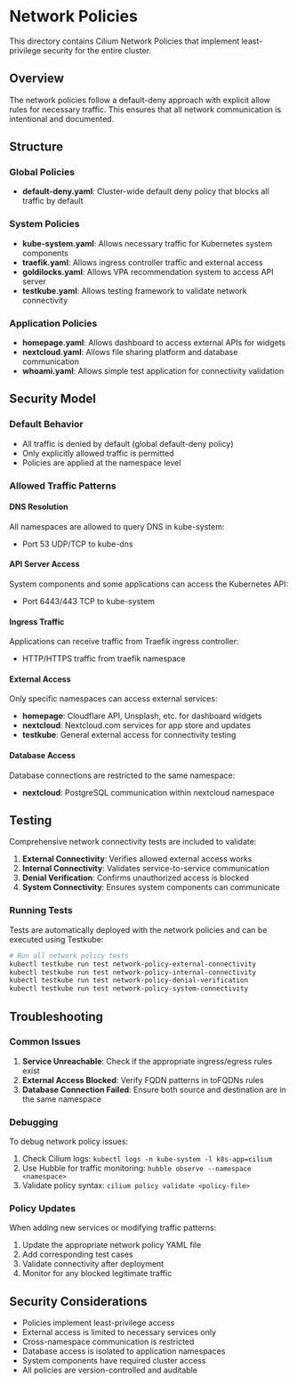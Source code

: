 # Network Policies

This directory contains Cilium Network Policies that implement least-privilege security for the entire cluster.

## Overview

The network policies follow a default-deny approach with explicit allow rules for necessary traffic. This ensures that all network communication is intentional and documented.

## Structure

### Global Policies
- **default-deny.yaml**: Cluster-wide default deny policy that blocks all traffic by default

### System Policies
- **kube-system.yaml**: Allows necessary traffic for Kubernetes system components
- **traefik.yaml**: Allows ingress controller traffic and external access
- **goldilocks.yaml**: Allows VPA recommendation system to access API server
- **testkube.yaml**: Allows testing framework to validate network connectivity

### Application Policies
- **homepage.yaml**: Allows dashboard to access external APIs for widgets
- **nextcloud.yaml**: Allows file sharing platform and database communication
- **whoami.yaml**: Allows simple test application for connectivity validation

## Security Model

### Default Behavior
- All traffic is denied by default (global default-deny policy)
- Only explicitly allowed traffic is permitted
- Policies are applied at the namespace level

### Allowed Traffic Patterns

#### DNS Resolution
All namespaces are allowed to query DNS in kube-system:
- Port 53 UDP/TCP to kube-dns

#### API Server Access
System components and some applications can access the Kubernetes API:
- Port 6443/443 TCP to kube-system

#### Ingress Traffic
Applications can receive traffic from Traefik ingress controller:
- HTTP/HTTPS traffic from traefik namespace

#### External Access
Only specific namespaces can access external services:
- **homepage**: Cloudflare API, Unsplash, etc. for dashboard widgets
- **nextcloud**: Nextcloud.com services for app store and updates
- **testkube**: General external access for connectivity testing

#### Database Access
Database connections are restricted to the same namespace:
- **nextcloud**: PostgreSQL communication within nextcloud namespace

## Testing

Comprehensive network connectivity tests are included to validate:

1. **External Connectivity**: Verifies allowed external access works
2. **Internal Connectivity**: Validates service-to-service communication
3. **Denial Verification**: Confirms unauthorized access is blocked
4. **System Connectivity**: Ensures system components can communicate

### Running Tests

Tests are automatically deployed with the network policies and can be executed using Testkube:

```bash
# Run all network policy tests
kubectl testkube run test network-policy-external-connectivity
kubectl testkube run test network-policy-internal-connectivity
kubectl testkube run test network-policy-denial-verification
kubectl testkube run test network-policy-system-connectivity
```

## Troubleshooting

### Common Issues

1. **Service Unreachable**: Check if the appropriate ingress/egress rules exist
2. **External Access Blocked**: Verify FQDN patterns in toFQDNs rules
3. **Database Connection Failed**: Ensure both source and destination are in the same namespace

### Debugging

To debug network policy issues:

1. Check Cilium logs: `kubectl logs -n kube-system -l k8s-app=cilium`
2. Use Hubble for traffic monitoring: `hubble observe --namespace <namespace>`
3. Validate policy syntax: `cilium policy validate <policy-file>`

### Policy Updates

When adding new services or modifying traffic patterns:

1. Update the appropriate network policy YAML file
2. Add corresponding test cases
3. Validate connectivity after deployment
4. Monitor for any blocked legitimate traffic

## Security Considerations

- Policies implement least-privilege access
- External access is limited to necessary services only
- Cross-namespace communication is restricted
- Database access is isolated to application namespaces
- System components have required cluster access
- All policies are version-controlled and auditable